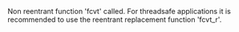 Non reentrant function 'fcvt' called. For threadsafe applications it is recommended to use the reentrant replacement function 'fcvt_r'.